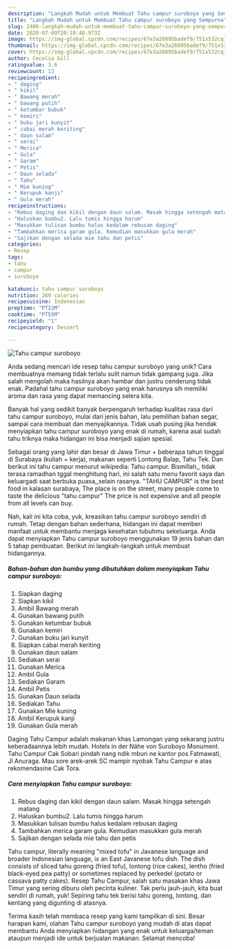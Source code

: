 ```yaml
---
description: "Langkah Mudah untuk Membuat Tahu campur suroboyo yang Sempurna"
title: "Langkah Mudah untuk Membuat Tahu campur suroboyo yang Sempurna"
slug: 2406-langkah-mudah-untuk-membuat-tahu-campur-suroboyo-yang-sempurna
date: 2020-07-09T20:10:40.973Z
image: https://img-global.cpcdn.com/recipes/67e3a26895badef9/751x532cq70/tahu-campur-suroboyo-foto-resep-utama.jpg
thumbnail: https://img-global.cpcdn.com/recipes/67e3a26895badef9/751x532cq70/tahu-campur-suroboyo-foto-resep-utama.jpg
cover: https://img-global.cpcdn.com/recipes/67e3a26895badef9/751x532cq70/tahu-campur-suroboyo-foto-resep-utama.jpg
author: Cecelia Gill
ratingvalue: 3.6
reviewcount: 13
recipeingredient:
- " daging"
- " kikil"
- " Bawang merah"
- " bawang putih"
- " ketumbar bubuk"
- " kemiri"
- " buku jari kunyit"
- " cabai merah keriting"
- " daun salam"
- " serai"
- " Merica"
- " Gula"
- " Garam"
- " Petis"
- " Daun selada"
- " Tahu"
- " Mie kuning"
- " Kerupuk kanji"
- " Gula merah"
recipeinstructions:
- "Rebus daging dan kikil dengan daun salam. Masak hingga setengah matang"
- "Haluskan bumbu2. Lalu tumis hingga harum"
- "Masukkan tulisan bumbu halus kedalam rebusan daging"
- "Tambahkan merica garam gula. Kemudian masukkan gula merah"
- "Sajikan dengan selada mie tahu dan petis"
categories:
- Resep
tags:
- tahu
- campur
- suroboyo

katakunci: tahu campur suroboyo 
nutrition: 269 calories
recipecuisine: Indonesian
preptime: "PT22M"
cooktime: "PT55M"
recipeyield: "1"
recipecategory: Dessert

---
```



![Tahu campur suroboyo](https://img-global.cpcdn.com/recipes/67e3a26895badef9/751x532cq70/tahu-campur-suroboyo-foto-resep-utama.jpg)

Anda sedang mencari ide resep tahu campur suroboyo yang unik? Cara membuatnya memang tidak terlalu sulit namun tidak gampang juga. Jika salah mengolah maka hasilnya akan hambar dan justru cenderung tidak enak. Padahal tahu campur suroboyo yang enak harusnya sih memiliki aroma dan rasa yang dapat memancing selera kita.

Banyak hal yang sedikit banyak berpengaruh terhadap kualitas rasa dari tahu campur suroboyo, mulai dari jenis bahan, lalu pemilihan bahan segar, sampai cara membuat dan menyajikannya. Tidak usah pusing jika hendak menyiapkan tahu campur suroboyo yang enak di rumah, karena asal sudah tahu triknya maka hidangan ini bisa menjadi sajian spesial.

Sebagai orang yang lahir dan besar di Jawa Timur + beberapa tahun tinggal di Surabaya (kuliah + kerja), makanan seperti Lontong Balap, Tahu Tek. Dan berikut ini tahu campur menurut wikipedia: Tahu campur. Bismillah,, tidak terasa ramadhan tggal menghitung hari, ini salah satu menu favorit saya dan keluargadi saat berbuka puasa,,selain rasanya. &#34;TAHU CAMPUR&#34; is the best food in kalasan surabaya, The place is on the street, many people come to taste the delicious &#34;tahu campur&#34; The price is not expensive and all people from all levels can buy.


Nah, kali ini kita coba, yuk, kreasikan tahu campur suroboyo sendiri di rumah. Tetap dengan bahan sederhana, hidangan ini dapat memberi manfaat untuk membantu menjaga kesehatan tubuhmu sekeluarga. Anda dapat menyiapkan Tahu campur suroboyo menggunakan 19 jenis bahan dan 5 tahap pembuatan. Berikut ini langkah-langkah untuk membuat hidangannya.

<!--inarticleads1-->

##### Bahan-bahan dan bumbu yang dibutuhkan dalam menyiapkan Tahu campur suroboyo:

1. Siapkan  daging
1. Siapkan  kikil
1. Ambil  Bawang merah
1. Gunakan  bawang putih
1. Gunakan  ketumbar bubuk
1. Gunakan  kemiri
1. Gunakan  buku jari kunyit
1. Siapkan  cabai merah keriting
1. Gunakan  daun salam
1. Sediakan  serai
1. Gunakan  Merica
1. Ambil  Gula
1. Sediakan  Garam
1. Ambil  Petis
1. Gunakan  Daun selada
1. Sediakan  Tahu
1. Gunakan  Mie kuning
1. Ambil  Kerupuk kanji
1. Gunakan  Gula merah


Daging Tahu Campur adalah makanan khas Lamongan yang sekarang justru keberadaannya lebih mudah. Hotels in der Nähe von Suroboyo Monument. Tahu Campur Cak Sobari pindah nang ndik mburi ne kantor pos Fatmawati, Jl Anuraga. Mau sore arek-arek SC mampir nyobak Tahu Campur e atas rekomendasine Cak Tora. 

<!--inarticleads2-->

##### Cara menyiapkan Tahu campur suroboyo:

1. Rebus daging dan kikil dengan daun salam. Masak hingga setengah matang
1. Haluskan bumbu2. Lalu tumis hingga harum
1. Masukkan tulisan bumbu halus kedalam rebusan daging
1. Tambahkan merica garam gula. Kemudian masukkan gula merah
1. Sajikan dengan selada mie tahu dan petis


Tahu campur, literally meaning &#34;mixed tofu&#34; in Javanese language and broader Indonesian language, is an East Javanese tofu dish. The dish consists of sliced tahu goreng (fried tofu), lontong (rice cakes), lentho (fried black-eyed pea patty) or sometimes replaced by perkedel (potato or cassava patty cakes). Resep Tahu Campur, salah satu masakan khas Jawa Timur yang sering diburu oleh pecinta kuliner. Tak perlu jauh-jauh, kita buat sendiri di rumah, yuk! Sepiring tahu tek berisi tahu goreng, lontong, dan kentang yang digunting di atasnya. 

Terima kasih telah membaca resep yang kami tampilkan di sini. Besar harapan kami, olahan Tahu campur suroboyo yang mudah di atas dapat membantu Anda menyiapkan hidangan yang enak untuk keluarga/teman ataupun menjadi ide untuk berjualan makanan. Selamat mencoba!
